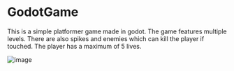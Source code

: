 # GodotGame
This is a simple platformer game made in godot. The game features multiple levels. There are also spikes and enemies which can kill the player if touched. The player has a maximum of 5 lives.

![image](https://github.com/53142/GodotGame/assets/89957019/1ac79c93-28c9-41e7-aba5-ace3207a9727)
